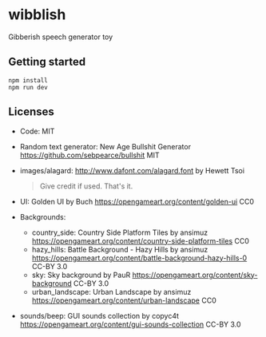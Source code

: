 # wibblish
Gibberish speech generator toy

## Getting started

    npm install
    npm run dev

## Licenses

- Code: MIT
- Random text generator: New Age Bullshit Generator https://github.com/sebpearce/bullshit MIT
- images/alagard: http://www.dafont.com/alagard.font by Hewett Tsoi
  > Give credit if used. That's it.

- UI: Golden UI by Buch https://opengameart.org/content/golden-ui CC0
- Backgrounds:
  - country_side: Country Side Platform Tiles by ansimuz https://opengameart.org/content/country-side-platform-tiles CC0
  - hazy_hills: Battle Background - Hazy Hills by ansimuz https://opengameart.org/content/battle-background-hazy-hills-0 CC-BY 3.0
  - sky: Sky background by PauR https://opengameart.org/content/sky-background CC-BY 3.0
  - urban_landscape: Urban Landscape by ansimuz https://opengameart.org/content/urban-landscape CC0
- sounds/beep: GUI sounds collection by copyc4t https://opengameart.org/content/gui-sounds-collection CC-BY 3.0
